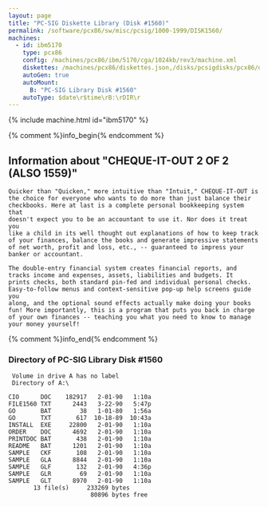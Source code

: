 ```yaml
---
layout: page
title: "PC-SIG Diskette Library (Disk #1560)"
permalink: /software/pcx86/sw/misc/pcsig/1000-1999/DISK1560/
machines:
  - id: ibm5170
    type: pcx86
    config: /machines/pcx86/ibm/5170/cga/1024kb/rev3/machine.xml
    diskettes: /machines/pcx86/diskettes.json,/disks/pcsigdisks/pcx86/diskettes.json
    autoGen: true
    autoMount:
      B: "PC-SIG Library Disk #1560"
    autoType: $date\r$time\rB:\rDIR\r
---
```


{% include machine.html id="ibm5170" %}

{% comment %}info_begin{% endcomment %}

## Information about "CHEQUE-IT-OUT 2 OF 2 (ALSO 1559)"

    Quicker than "Quicken," more intuitive than "Intuit," CHEQUE-IT-OUT is
    the choice for everyone who wants to do more than just balance their
    checkbooks. Here at last is a complete personal bookkeeping system that
    doesn't expect you to be an accountant to use it. Nor does it treat you
    like a child in its well thought out explanations of how to keep track
    of your finances, balance the books and generate impressive statements
    of net worth, profit and loss, etc., -- guaranteed to impress your
    banker or accountant.
    
    The double-entry financial system creates financial reports, and
    tracks income and expenses, assets, liabilities and budgets. It
    prints checks, both standard pin-fed and individual personal checks.
    Easy-to-follow menus and context-sensitive pop-up help screens guide you
    along, and the optional sound effects actually make doing your books
    fun! More importantly, this is a program that puts you back in charge
    of your own finances -- teaching you what you need to know to manage
    your money yourself!
{% comment %}info_end{% endcomment %}


### Directory of PC-SIG Library Disk #1560

     Volume in drive A has no label
     Directory of A:\

    CIO      DOC    182917   2-01-90   1:10a
    FILE1560 TXT      2443   3-22-90   5:47p
    GO       BAT        38   1-01-80   1:56a
    GO       TXT       617  10-18-89  10:43a
    INSTALL  EXE     22800   2-01-90   1:10a
    ORDER    DOC      4692   2-01-90   1:10a
    PRINTDOC BAT       438   2-01-90   1:10a
    README   BAT      1201   2-01-90   1:10a
    SAMPLE   CKF       108   2-01-90   1:10a
    SAMPLE   GLA      8844   2-01-90   1:10a
    SAMPLE   GLF       132   2-01-90   4:36p
    SAMPLE   GLR        69   2-01-90   1:10a
    SAMPLE   GLT      8970   2-01-90   1:10a
           13 file(s)     233269 bytes
                           80896 bytes free
